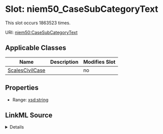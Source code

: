 

# Slot: niem50_CaseSubCategoryText




This slot occurs 1863523 times.


URI: [niem50:CaseSubCategoryText](http://release.niem.gov/niem/niem-core/5.0/CaseSubCategoryText)



<!-- no inheritance hierarchy -->





## Applicable Classes

| Name | Description | Modifies Slot |
| --- | --- | --- |
| [ScalesCivilCase](../classes/ScalesCivilCase.md) |  |  no  |







## Properties

* Range: [xsd:string](http://www.w3.org/2001/XMLSchema#string)







## LinkML Source

<details>

```yaml
name: niem50_CaseSubCategoryText
from_schema: okns:scales-kg
rank: 1000
slot_uri: niem50:CaseSubCategoryText
alias: niem50_CaseSubCategoryText
domain_of:
- scales_CivilCase
range: string

```
</details>